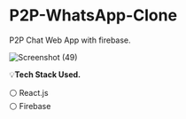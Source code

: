 # P2P-WhatsApp-Clone
P2P Chat Web App with firebase.

![Screenshot (49)](https://user-images.githubusercontent.com/86252946/146673850-296ec614-3359-4c7f-9130-d8de0e78c79b.png)

💡<b>Tech Stack Used.</b>

   ⚪ React.js <br>
   ⚪ Firebase
